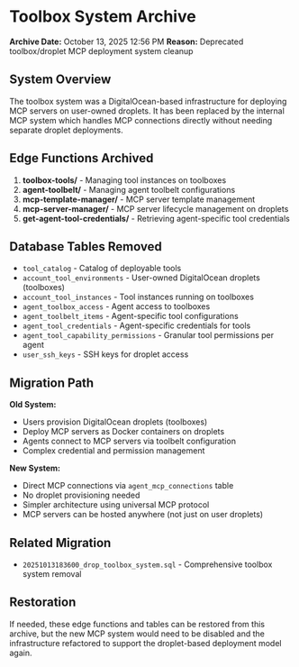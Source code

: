 # Toolbox System Archive

**Archive Date:** October 13, 2025 12:56 PM
**Reason:** Deprecated toolbox/droplet MCP deployment system cleanup

## System Overview

The toolbox system was a DigitalOcean-based infrastructure for deploying MCP servers on user-owned droplets. It has been replaced by the internal MCP system which handles MCP connections directly without needing separate droplet deployments.

## Edge Functions Archived

1. **toolbox-tools/** - Managing tool instances on toolboxes
2. **agent-toolbelt/** - Managing agent toolbelt configurations
3. **mcp-template-manager/** - MCP server template management
4. **mcp-server-manager/** - MCP server lifecycle management on droplets
5. **get-agent-tool-credentials/** - Retrieving agent-specific tool credentials

## Database Tables Removed

- `tool_catalog` - Catalog of deployable tools
- `account_tool_environments` - User-owned DigitalOcean droplets (toolboxes)
- `account_tool_instances` - Tool instances running on toolboxes
- `agent_toolbox_access` - Agent access to toolboxes
- `agent_toolbelt_items` - Agent-specific tool configurations
- `agent_tool_credentials` - Agent-specific credentials for tools
- `agent_tool_capability_permissions` - Granular tool permissions per agent
- `user_ssh_keys` - SSH keys for droplet access

## Migration Path

**Old System:**
- Users provision DigitalOcean droplets (toolboxes)
- Deploy MCP servers as Docker containers on droplets
- Agents connect to MCP servers via toolbelt configuration
- Complex credential and permission management

**New System:**
- Direct MCP connections via `agent_mcp_connections` table
- No droplet provisioning needed
- Simpler architecture using universal MCP protocol
- MCP servers can be hosted anywhere (not just on user droplets)

## Related Migration

- `20251013183600_drop_toolbox_system.sql` - Comprehensive toolbox system removal

## Restoration

If needed, these edge functions and tables can be restored from this archive, but the new MCP system would need to be disabled and the infrastructure refactored to support the droplet-based deployment model again.


